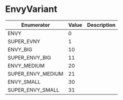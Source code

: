 # EnvyVariant

| Enumerator          | Value | Description |
| ------------------- | ----- | ----------- |
| ENVY                | 0     |             |
| SUPER\_EVNY         | 1     |             |
| ENVY\_BIG           | 10    |             |
| SUPER\_ENVY\_BIG    | 11    |             |
| ENVY\_MEDIUM        | 20    |             |
| SUPER\_ENVY\_MEDIUM | 21    |             |
| ENVY\_SMALL         | 30    |             |
| SUPER\_ENVY\_SMALL  | 31    |             |
